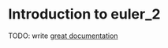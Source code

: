 # Introduction to euler_2

TODO: write [great documentation](http://jacobian.org/writing/what-to-write/)
